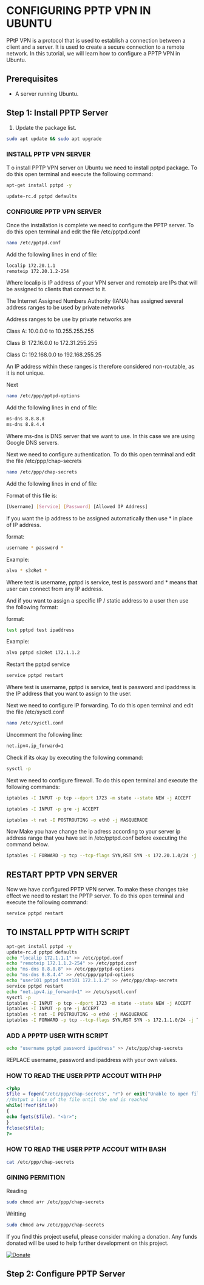 # CONFIGURING PPTP VPN IN UBUNTU 

PPtP VPN is a protocol that is used to establish a connection between a client and a server. It is used to create a secure connection to a remote network. In this tutorial, we will learn how to configure a PPTP VPN in Ubuntu.

## Prerequisites

- A server running Ubuntu.

## Step 1: Install PPTP Server

1. Update the package list.

```bash
sudo apt update && sudo apt upgrade
```

### INSTALL PPTP VPN SERVER

T o install PPTP VPN server on Ubuntu we need to install pptpd package. To do this open terminal and execute the following command:

```bash
apt-get install pptpd -y
```

```bash
update-rc.d pptpd defaults
```


### CONFIGURE PPTP VPN SERVER

Once the installation is complete we need to configure the PPTP server. To do this open terminal and edit the file /etc/pptpd.conf

```bash
nano /etc/pptpd.conf
```

Add the following lines in end of file:

```bash
localip 172.20.1.1
remoteip 172.20.1.2-254
```

Where localip is IP address of your VPN server and remoteip are IPs that will be assigned to clients that connect to it.

The Internet Assigned Numbers Authority (IANA) has assigned several address ranges to be used by private networks

Address ranges to be use by private networks are

Class A: 10.0.0.0 to 10.255.255.255

Class B: 172.16.0.0 to 172.31.255.255

Class C: 192.168.0.0 to 192.168.255.25

An IP address within these ranges is therefore considered non-routable, as it is not unique.


Next 

```bash
nano /etc/ppp/pptpd-options
```

Add the following lines in end of file:

```bash
ms-dns 8.8.8.8
ms-dns 8.8.4.4
```

Where ms-dns
is DNS server that we want to use. In this case we are using Google DNS servers.

Next we need to configure authentication. To do this open terminal and edit the file /etc/ppp/chap-secrets

```bash
nano /etc/ppp/chap-secrets
```

Add the following lines in end of file:


Format of this file is:

```bash
[Username] [Service] [Password] [Allowed IP Address]
```

if you want the ip address to be assigned automatically then use * in place of IP address.

format:

```bash
username * password *
```

Example:
  
```bash
alvo * s3cRet *
```


Where test is username, pptpd is service, test is password and * means that user can connect from any IP address.

And if you want to assign a specific IP / static address to a user then use the following format:

format:

```bash
test pptpd test ipaddress
```

Example:

```bash
alvo pptpd s3cRet 172.1.1.2
```

Restart the pptpd service

```bash
service pptpd restart
```

Where test is username, pptpd is service, test is password and ipaddress is the IP address that you want to assign to the user.

Next we need to configure IP forwarding. To do this open terminal and edit the file /etc/sysctl.conf

```bash
nano /etc/sysctl.conf
```

Uncomment the following line:

```bash
net.ipv4.ip_forward=1
```

Check if its okay by executing the following command:

```bash
sysctl -p
```


Next we need to configure firewall. To do this open terminal and execute the following commands:

```bash
iptables -I INPUT -p tcp --dport 1723 -m state --state NEW -j ACCEPT
```

```bash
iptables -I INPUT -p gre -j ACCEPT
```

```bash
iptables -t nat -I POSTROUTING -o eth0 -j MASQUERADE
```

Now Make you have change the ip adress according to your server ip address range that you have set in /etc/pptpd.conf before executing the command below.

```bash
iptables -I FORWARD -p tcp --tcp-flags SYN,RST SYN -s 172.20.1.0/24 -j TCPMSS  --clamp-mss-to-pmtu
```

## RESTART PPTP VPN SERVER

Now we have configured PPTP VPN server. To make these changes take effect we need to restart the PPTP server. To do this open terminal and execute the following command:

```bash
service pptpd restart
```


##  TO INSTALL PPTP WITH SCRIPT



```bash
apt-get install pptpd -y
update-rc.d pptpd defaults
echo "localip 172.1.1.1" >> /etc/pptpd.conf
echo "remoteip 172.1.1.2-254" >> /etc/pptpd.conf
echo "ms-dns 8.8.8.8" >> /etc/ppp/pptpd-options
echo "ms-dns 8.8.4.4" >> /etc/ppp/pptpd-options
echo "user101 pptpd test101 172.1.1.2" >> /etc/ppp/chap-secrets
service pptpd restart
echo "net.ipv4.ip_forward=1" >> /etc/sysctl.conf
sysctl -p
iptables -I INPUT -p tcp --dport 1723 -m state --state NEW -j ACCEPT
iptables -I INPUT -p gre -j ACCEPT
iptables -t nat -I POSTROUTING -o eth0 -j MASQUERADE
iptables -I FORWARD -p tcp --tcp-flags SYN,RST SYN -s 172.1.1.0/24 -j TCPMSS  --clamp-mss-to-pmtu
```

### ADD A PPPTP USER WITH SCRIPT

```bash
echo "username pptpd password ipaddress" >> /etc/ppp/chap-secrets
```

REPLACE username, password and ipaddress with your own values.

### HOW TO READ THE USER PPTP ACCOUT WITH PHP
  
```php
<?php
$file = fopen("/etc/ppp/chap-secrets", "r") or exit("Unable to open file!");
//Output a line of the file until the end is reached
while(!feof($file))
{
echo fgets($file). "<br>";
}
fclose($file);
?>
```

### HOW TO READ THE USER PPTP ACCOUT WITH BASH
  
```bash
cat /etc/ppp/chap-secrets
```

### GINING PERMITION

Reading 

```bash
sudo chmod a+r /etc/ppp/chap-secrets
```

Writting 

```bash
sudo chmod a+w /etc/ppp/chap-secrets
```


If you find this project useful, please consider making a donation. Any funds donated will be used to help further development on this project.

[![Donate](https://img.shields.io/badge/Donate-PayStack-brightgreen)](https://paystack.com/pay/oqwdgv9xck)



## Step 2: Configure PPTP Server
